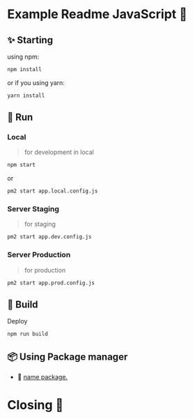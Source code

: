 # Example Readme JavaScript 🚀

## ✨ Starting
using npm:
```bash
npm install
```
or if you using yarn:
```bash
yarn install
```

## 🐢 Run
### Local
> for development in local
```bash
npm start
```
or
```bash
pm2 start app.local.config.js
```

### Server Staging
> for staging
```bash
pm2 start app.dev.config.js
```

### Server Production
> for production
```bash production
pm2 start app.prod.config.js
```

## 🍔 Build
Deploy
```bash
npm run build
```

## 📦 Using Package manager 

- 🌈 [name package.](url)

# Closing 🏁
